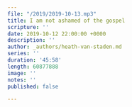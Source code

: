 ```yaml
---
file: "/2019/2019-10-13.mp3"
title: I am not ashamed of the gospel
scripture: ''
date: 2019-10-12 22:00:00 +0000
description: ''
author: _authors/heath-van-staden.md
series: ''
duration: '45:58'
length: 60877888
image: ''
notes: ''
published: false

---
```

